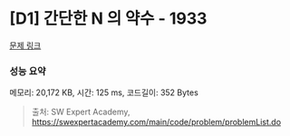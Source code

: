 # [D1] 간단한 N 의 약수 - 1933 

[문제 링크](https://swexpertacademy.com/main/code/problem/problemDetail.do?contestProbId=AV5PhcWaAKIDFAUq) 

### 성능 요약

메모리: 20,172 KB, 시간: 125 ms, 코드길이: 352 Bytes



> 출처: SW Expert Academy, https://swexpertacademy.com/main/code/problem/problemList.do